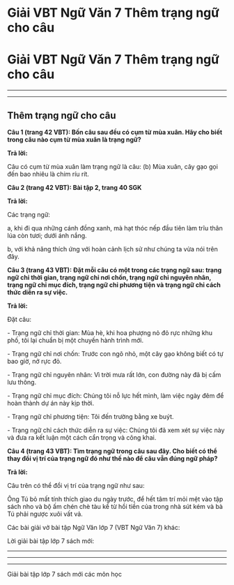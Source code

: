 # Giải VBT Ngữ Văn 7 Thêm trạng ngữ cho câu

# Giải VBT Ngữ Văn 7 Thêm trạng ngữ cho câu

* * *

* * *

## Thêm trạng ngữ cho câu

**Câu 1 (trang 42 VBT): Bốn câu sau đều có cụm từ mùa xuân. Hãy cho biết trong câu nào cụm từ mùa xuân là trạng ngữ?**

**Trả lời:**

Câu có cụm từ mùa xuân làm trạng ngữ là câu: (b) Mùa xuân, cây gạo gọi đến bao nhiêu là chim ríu rít. 

**Câu 2 (trang 42 VBT): Bài tập 2, trang 40 SGK**

**Trả lời:**

Các trạng ngữ: 

a, khi đi qua những cánh đồng xanh, mà hạt thóc nếp đầu tiên làm trĩu thân lúa còn tươi; dưới ánh nắng.

b, với khả năng thích ứng với hoàn cảnh lịch sử như chúng ta vừa nói trên đây. 

**Câu 3 (trang 43 VBT): Đặt mỗi câu có một trong các trạng ngữ sau: trạng ngữ chỉ thời gian, trạng ngữ chỉ nơi chốn, trạng ngữ chỉ nguyên nhân, trạng ngữ chỉ mục đích, trạng ngữ chỉ phương tiện và trạng ngữ chỉ cách thức diễn ra sự việc.**

**Trả lời:**

Đặt câu: 

\- Trạng ngữ chỉ thời gian: Mùa hè, khi hoa phượng nỏ đỏ rực những khu phố, tôi lại chuẩn bị một chuyến hành trình mới. 

\- Trạng ngữ chỉ nơi chốn: Trước con ngõ nhỏ, một cây gạo không biết có tự bao giờ, nở rực đỏ. 

\- Trạng ngữ chỉ nguyên nhân: Vì trời mưa rất lớn, con đường này đã bị cấm lưu thông. 

\- Trạng ngữ chỉ mục đích: Chúng tôi nỗ lực hết mình, làm việc ngày đêm để hoàn thành dự án này kịp thời. 

\- Trạng ngữ chỉ phương tiện: Tôi đến trường bằng xe buýt. 

\- Trạng ngữ chỉ cách thức diễn ra sự việc: Chúng tôi đã xem xét sự việc này và đưa ra kết luận một cách cẩn trọng và công khai. 

**Câu 4 (trang 43 VBT): Tìm trạng ngữ trong câu sau đây. Cho biết có thể thay đổi vị trí của trạng ngữ đó như thế nào để câu vẫn đúng ngữ pháp?**

**Trả lời:**

Câu trên có thể đổi vị trí của trạng ngữ như sau: 

Ông Tú bỏ mất tính thích giao du ngày trước, để hết tâm trí mỏi mệt vào tập sách nho và bộ ấm chén chè tàu kể từ hồi tiền của trong nhà sút kém và bà Tú phải ngược xuôi vất vả. 

Các bài giải vở bài tập Ngữ Văn lớp 7 (VBT Ngữ Văn 7) khác:

Lời giải bài tập lớp 7 sách mới:

* * *

* * *

* * *

Giải bài tập lớp 7 sách mới các môn học
